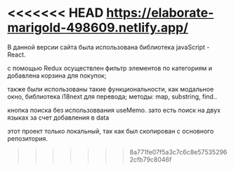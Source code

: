 <<<<<<< HEAD
https://elaborate-marigold-498609.netlify.app/
=======
В данной версии сайта была использована библиотека javaScript - React.

с помощью Redux осуществлен фильтр элементов по категориям и добавлена корзина для покупок;

также были использованы такие функциональности, как модальное окно, библиотека i18next для перевода;
методы: map, substring, find..

кнопка поиска без использоввания useMemo.
зато есть поиск на двух языках за счет добавления в data

этот проект только локальный, так как был скопирован с основного репозитория.
>>>>>>> 8a771fe07f5a3c7c6c8e575352962cfb79c8046f
